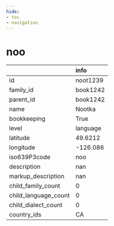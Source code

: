 ```yaml
---
hide:
- toc
- navigation
---
```

# noo
|                      | info     |
|:---------------------|:---------|
| id                   | noot1239 |
| family_id            | book1242 |
| parent_id            | book1242 |
| name                 | Nootka   |
| bookkeeping          | True     |
| level                | language |
| latitude             | 49.6212  |
| longitude            | -126.086 |
| iso639P3code         | noo      |
| description          | nan      |
| markup_description   | nan      |
| child_family_count   | 0        |
| child_language_count | 0        |
| child_dialect_count  | 0        |
| country_ids          | CA       |